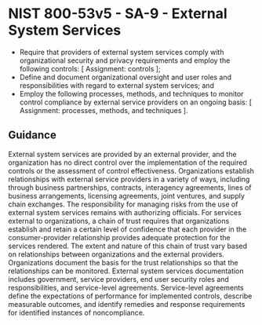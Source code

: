 # NIST 800-53v5 - SA-9 - External System Services
- Require that providers of external system services comply with organizational security and privacy requirements and employ the following controls: \[ Assignment: controls \];
- Define and document organizational oversight and user roles and responsibilities with regard to external system services; and
- Employ the following processes, methods, and techniques to monitor control compliance by external service providers on an ongoing basis: \[ Assignment: processes, methods, and techniques \].
## Guidance
External system services are provided by an external provider, and the organization has no direct control over the implementation of the required controls or the assessment of control effectiveness. Organizations establish relationships with external service providers in a variety of ways, including through business partnerships, contracts, interagency agreements, lines of business arrangements, licensing agreements, joint ventures, and supply chain exchanges. The responsibility for managing risks from the use of external system services remains with authorizing officials. For services external to organizations, a chain of trust requires that organizations establish and retain a certain level of confidence that each provider in the consumer-provider relationship provides adequate protection for the services rendered. The extent and nature of this chain of trust vary based on relationships between organizations and the external providers. Organizations document the basis for the trust relationships so that the relationships can be monitored. External system services documentation includes government, service providers, end user security roles and responsibilities, and service-level agreements. Service-level agreements define the expectations of performance for implemented controls, describe measurable outcomes, and identify remedies and response requirements for identified instances of noncompliance.
